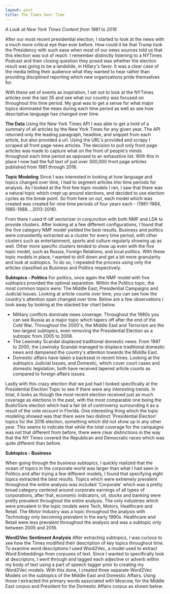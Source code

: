 ```yaml
---
layout: post    
title: The Times Over Time
---
```


*A Look at New York Times Content from 1981 to 2016* 

After our most recent presidential election, I started to look at the news with a much more critical eye than ever before. How could it be that Trump took the Presidency with such ease when most of our news sources told us that this election was out of reach. I remember distinctly listening to a NYTimes Podcast and their closing question they posed was whether the election result was going to be a landslide, in Hillary's favor.  It was a clear case of the media telling their audience what they wanted to hear rather than providing disciplined reporting which new organizations pride themselves for.  

With these set of events as inspiration, I set out to look at the NYTimes articles over the last 35 and see what our country was focused on throughout this time period. My goal was to get a sense for what major topics dominated the news during each time period as well as see how descriptive language has changed over time.

**The Data**
Using the New York Times API I was able to get a hold of a summary of all articles by the New York Times for any given year. The API returned only the leading paragraph, headline, and snippet from each article, but also provided a url.  Using the URL's provided and scrapy I scraped all front page news articles. The decision to pull only front page articles was made to capture what on the front of people's minds throughout each time period as opposed to an exhaustive list.  With this in place I now had the full text of just over 300,000 front page articles published from 1981 through 2016.

**Topic Modeling**
Since I was interested in looking at how language and topics changed over time, I had to segment articles into time periods for analysis. As I looked at the first few topic models I ran, I saw that there was a natural topic which crept up around elections, and decided to use election cycles as the break point. So from here on out, each model which was created was created for nine time periods of four years each - (1981-1984, 1985-1988....2013-2016).

From there I used tf-idf vectorizer in conjunction with both NMF and LDA to provide clusters. After looking at a few different configurations, I found that the five category NMF model yielded the best results. Business and politics were consistently extracted as a cluster for every time period, with other clusters such as entertainment, sports and culture regularly showing up as well. Other more specific clusters tended to show up even with the five topic model, such as Russia, Foreign Relations, and local politics.  With these topic models in place, I wanted to drill down and get a bit more granularity and look at subtopics. To do so, I repeated the process using only the articles classified as Business and Politics respectively.

**Subtopics - Politics**
For politics, once again the NMF model with five subtopics provided the optimal separation. Within the Politics topic, the most common topics were: The Middle East, Presidential Campaigns and Judicial Issues. Looking at article counts over time, you can see how the country's attention span changed over time.  Below are a few observations I took away by looking at the stacked bar chart below.

- Military conflicts dominate news coverage. Throughout the 1980s you can see Russia as a major topic which tapers off after the end of the Cold War.  Throughout the 2000's, the Middle East and Terrorism are the two largest subtopics, even removing the Presidential Election as a subtopic from 2005 to 2008.
- The Lewinsky Scandal displaced traditional domestic news. From 1997 to 2000, the Lewinsky Scandal managed to displace traditional domestic news and dampened the country's attention towards the Middle East.
- Domestic affairs have taken a backseat in recent times.  Looking at the subtopics Judicial Issues, and Domestic, which cover court cases and domestic legislation, both have received tapered article counts as compared to foreign affairs issues.  

Lastly with this crazy election that we just had I looked specifically at the Presidential Election Topic to see if there were any interesting trends.  In total, it looks as though the most recent election received just as much coverage as elections in the past, with the most comparable one being the Bush/Gore election which had a fair bit of controversy surrounding it as a result of the vote recount in Florida. One interesting thing which the topic modeling showed was that there were two distinct 'Presidential Election' topics for the 2016 election, something which did not show up in any other year. This seems to indicate that while the total coverage for the campaigns was not that different from before, there were clear distinctions in the way that the NY Times covered the Republican and Democratic races which was quite different than before.

**Subtopics - Business**

When going through the business subtopics, I quickly realized that the ocean of topics in the corporate world was larger than what I had seen in Politics and after trying a few different models, I found that specifying eight topics extracted the best results. Topics which were extremely prevalent throughout the entire analysis was included 'Corporate' which was a pretty broad category centered around corporate earnings of all types of corporations, after that, economic indicators, oil, stocks and banking were pretty prevalent throughout the entire analysis.  The only industries which were prevalent in the topic models were Tech, Motors, Healthcare and Retail.  The Motor Industry was a topic throughout the analysis with Technology only becoming prevalent in the early 1990s.  Healthcare and Retail were less prevalent throughout the analysis and was a subtopic only between 2005 and 2016.


**Word2Vec Sentiment Analysis**
After extracting subtopics, I was curious to see how the Times modified their description of key topics throughout time. To examine word descriptions I used Word2Vec, a model used to extract Word Embeddings from corpuses of text.  Since I wanted to specifically look at descriptors, I went through and tagged each adjective or adverb within my body of text using a part of speech tagger prior to creating my Word2Vec models.  With this done, I created three separate Word2Vec Models on the subtopics of the Middle East and Domestic Affairs.  Using those I extracted the primary words associated with Moscow, for the Middle East corpus and President for the Domestic Affairs corpus as shown below.



